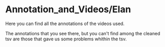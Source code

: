# Annotation_and_Videos/Elan
Here you can find all the annotations of the videos used.

The annotations that you see there, but you can't find among the cleaned tsv are those that gave us some problems whithin the tsv.
